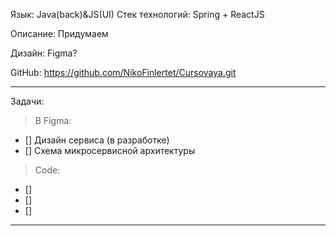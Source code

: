 Язык: Java(back)&JS(UI)
Стек технологий: Spring + ReactJS

Описание:
	Придумаем

Дизайн: Figma?

GitHub: https://github.com/NikoFinlertet/Cursovaya.git

---
Задачи:
>В Figma:
 - [] Дизайн сервиса (в разработке)
 - [] Схема микросервисной архитектуры 

>Code:
 - []
 - []
 - []

---
